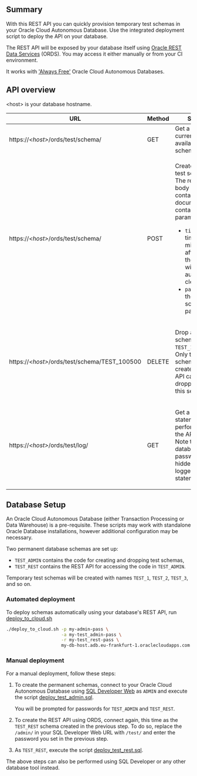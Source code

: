 ## Summary

With this REST API you can quickly provision temporary test schemas in your Oracle Cloud Autonomous Database.
Use the integrated deployment script to deploy the API on your database.

The REST API will be exposed by your database itself using [Oracle REST Data Services](https://www.oracle.com/database/technologies/appdev/rest.html)
(ORDS). You may access it either manually or from your CI environment.

It works with ['Always Free'](https://www.oracle.com/cloud/free/) Oracle Cloud Autonomous Databases.

## API overview

\<host\> is your database hostname.

<table>
<thead>
<tr><th>URL</th><th>Method</th><th>Service</th></tr>
</thead>
<tbody>

<tr>
<td>
https://<i>&lt;host&gt;</i>/ords/test/schema/
</td>
<td>GET</td>
<td>Get a list of currently available schemas.</td>
</tr>

<tr>
<td>
https://<i>&lt;host&gt;</i>/ords/test/schema/
</td>
<td>POST</td>
<td>

Create a new test schema.
<br />The request body must contain a JSON document containing parameters:
* `timeout` - a timeout in minutes, after which the schema will be automatically cleaned-up
* `password` - the new schema's password.

</td>
</tr>

<tr>
<td>
https://<i>&lt;host&gt;</i>/ords/test/schema/TEST_100500
</td>
<td>DELETE</td>
<td>

Drop a test schema named `TEST_100500`.
<br />Only test schemas created by the API can be dropped using this service.

</td>
</tr>

<tr>
<td>
https://<i>&lt;host&gt;</i>/ords/test/log/
</td>
<td>GET</td>
<td>

Get a log of SQL statements performed by the API.
<br />Note that database passwords are hidden in the logged SQL statements.

</td>
</tr>

</tbody>
</table>

## Database Setup

An Oracle Cloud Autonomous Database (either Transaction Processing or Data Warehouse) is a pre-requisite.
These scripts may work with standalone Oracle Database installations, however additional configuration
may be necessary.

Two permanent database schemas are set up:
* `TEST_ADMIN` contains the code for creating and dropping test schemas,
* `TEST_REST` contains the REST API for accessing the code in `TEST_ADMIN`.

Temporary test schemas will be created with names `TEST_1`, `TEST_2`, `TEST_3`, and so on.

### Automated deployment

To deploy schemas automatically using your database's REST API, run [deploy_to_cloud.sh](deploy_to_cloud.sh)
```bash
./deploy_to_cloud.sh -p my-admin-pass \
                     -a my-test_admin-pass \
                     -r my-test_rest-pass \
                     my-db-host.adb.eu-frankfurt-1.oraclecloudapps.com
```

### Manual deployment

For a manual deployment, follow these steps:

1. To create the permanent schemas, connect to your Oracle Cloud Autonomous Database using
   [SQL Developer Web](https://docs.oracle.com/en/cloud/paas/autonomous-data-warehouse-cloud/user/sql-developer-web.html)
   as `ADMIN` and execute the script [deploy_test_admin.sql](deploy_test_admin.sql).

   You will be prompted for passwords for `TEST_ADMIN` and `TEST_REST`.
  
2. To create the REST API using ORDS, connect again, this time as the `TEST_REST` schema created in the previous step.
   To do so, replace the `/admin/` in your SQL Developer Web URL with `/test/` and enter the password you set
   in the previous step.
   
3. As `TEST_REST`, execute the script [deploy_test_rest.sql](deploy_test_rest.sql).

The above steps can also be performed using SQL Developer or any other database tool instead.

